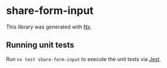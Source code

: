 # share-form-input

This library was generated with [Nx](https://nx.dev).

## Running unit tests

Run `nx test share-form-input` to execute the unit tests via [Jest](https://jestjs.io).
